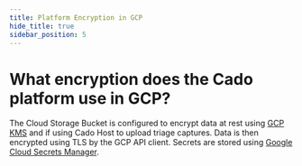 ```yaml
---
title: Platform Encryption in GCP
hide_title: true
sidebar_position: 5
---
```


# What encryption does the Cado platform use in GCP?

The Cloud Storage Bucket is configured to encrypt data at rest using [GCP KMS](https://cloud.google.com/security/products/security-key-management) and if using Cado Host to upload triage captures.
Data is then encrypted using TLS by the GCP API client.
Secrets are stored using [Google Cloud Secrets Manager](https://cloud.google.com/security/products/secret-manager).
